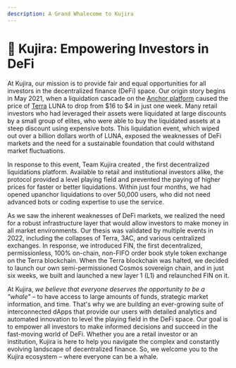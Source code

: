 ```yaml
---
description: A Grand Whalecome to Kujira
---
```


# 🎊 Kujira: Empowering Investors in DeFi

At Kujira, our mission is to provide fair and equal opportunities for all investors in the decentralized finance (DeFi) space. Our origin story begins in May 2021, when a liquidation cascade on the [Anchor platform](https://twitter.com/anchor\_protocol?lang=en) caused the price of [Terra](https://docs.terra.money/) LUNA to drop from $16 to $4 in just one week. Many retail investors who had leveraged their assets were liquidated at large discounts by a small group of elites, who were able to buy the liquidated assets at a steep discount using expensive bots. This liquidation event, which wiped out over a billion dollars worth of LUNA, exposed the weaknesses of DeFi markets and the need for a sustainable foundation that could withstand market fluctuations.

In response to this event, Team Kujira created , the first decentralized liquidations platform. Available to retail and institutional investors alike, the protocol provided a level playing field and prevented the paying of higher prices for faster or better liquidations. Within just four months, we had opened upanchor liquidations to over 50,000 users, who did not need advanced bots or coding expertise to use the service.

As we saw the inherent weaknesses of DeFi markets, we realized the need for a robust infrastructure layer that would allow investors to make money in all market environments. Our thesis was validated by multiple events in 2022, including the collapses of Terra, 3AC, and various centralized exchanges. In response, we introduced FIN, the first decentralized, permissionless, 100% on-chain, non-FIFO order book style token exchange on the Terra blockchain. When the Terra blockchain was halted, we decided to launch our own semi-permissioned Cosmos sovereign chain, and in just six weeks, we built and launched a new layer 1 (L1) and relaunched FIN on it.

At Kujira, _we believe that_ _everyone deserves the opportunity to be a "whale"_ – to have access to large amounts of funds, strategic market information, and time. That's why we are building an ever-growing suite of interconnected dApps that provide our users with detailed analytics and automated innovation to level the playing field in the DeFi space. Our goal is to empower all investors to make informed decisions and succeed in the fast-moving world of DeFi. Whether you are a retail investor or an institution, Kujira is here to help you navigate the complex and constantly evolving landscape of decentralized finance. So, we welcome you to the Kujira ecosystem – where everyone can be a whale.
